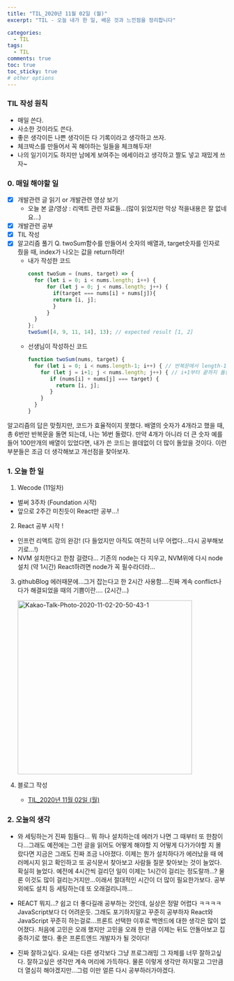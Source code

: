 ```yaml
---
title: "TIL_2020년 11월 02일 (월)"
excerpt: "TIL - 오늘 내가 한 일, 배운 것과 느낀점을 정리합니다"

categories:
  - TIL
tags:
  - TIL
comments: true
toc: true
toc_sticky: true
# other options
---
```


### TIL 작성 원칙

- 매일 쓴다.
- 사소한 것이라도 쓴다.
- 좋은 생각이든 나쁜 생각이든 다 기록이라고 생각하고 쓰자.
- 체크박스를 만들어서 꼭 해야하는 일들을 체크해두자!
- 나의 일기이기도 하지만 남에게 보여주는 에세이라고 생각하고 짤도 넣고 재밌게 쓰자~

### 0. 매일 해야할 일  
- [x] 개발관련 글 읽기 or 개발관련 영상 보기
  - 오늘 본 글/영상 :  리액트 관련 자료들...(많이 읽었지만 막상 적을내용은 잘 없네요...)
- [x] 개발관련 공부
- [x] TIL 작성
- [x] 알고리즘 풀기
    Q. twoSum함수를 만들어서 숫자의 배열과, target숫자를 인자로 줬을 때, index가 나오는 값을 return하라!
  - 내가 작성한 코드 
    ```javascript
    const twoSum = (nums, target) => {
      for (let i = 0; i < nums.length; i++) {
          for (let j = 0; j < nums.length; j++) {
            if(target === nums[i] + nums[j]){
            return [i, j];
            }
          }
      }
    };
    twoSum([4, 9, 11, 14], 13); // expected result [1, 2]
    ```
  - 선생님이 작성하신 코드
    ```javascript
    function twoSum(nums, target) {
      for (let i = 0; i < nums.length-1; i++) { // 반복문에서 length-1까지만 돌림 (더 효율적)
        for (let j = i+1; j < nums.length; j++) { // i+1부터 끝까지 돌림 (더 효율적)
           if (nums[i] + nums[j] === target) {
             return [i, j];
           }
        }
      }
    }
    ```

알고리즘의 답은 맞췄지만, 코드가 효율적이지 못했다. 배열의 숫자가 4개라고 했을 때, 총 6번만 반복문을 돌면 되는데, 나는 16번 돌렸다. 만약 4개가 아니라 더 큰 숫자 예를 들어 100만개의 배열이 있었다면, 내가 쓴 코드는 쓸데없이 더 많이 돌았을 것이다. 이런 부분들은 조금 더 생각해보고 개선점을 찾아보자.

### 1. 오늘 한 일

1. Wecode (11일차)
  - 벌써 3주차 (Foundation 시작)
  - 앞으로 2주간 미친듯이 React만 공부...!

2. React 공부 시작 !
  - 인프런 리액트 강의 완강!
    (다 들었지만 아직도 여전히 너무 어렵다...다시 공부해보기로...!)
  - NVM 설치한다고 한참 걸렸다... 기존의 node는 다 지우고, NVM위에 다시 node 설치 (약 1시간) React하려면 node가 꼭 필수라더라...

3. githubBlog 에러때문에...그거 잡는다고 한 2시간 사용함....진짜 계속 conflict나다가 해결되었을 때의 기쁨이란.... (2시간...)

    <a href="https://ibb.co/LxMm8VP"><img src="https://i.ibb.co/Yc6m3HW/Kakao-Talk-Photo-2020-11-02-20-50-43-1.png" alt="Kakao-Talk-Photo-2020-11-02-20-50-43-1" border="0" height=400></a>

4. 블로그 작성
    - [TIL_2020년 11월 02일 (월)](https://hocheoljang.github.io/til/TIL-2020%EB%85%8411%EC%9B%9402%EC%9D%BC)

### 2. 오늘의 생각

- 와 세팅하는거 진짜 힘들다... 뭐 하나 설치하는데 에러가 나면 그 때부터 또 한참이다...그래도 예전에는 그런 글을 읽어도 어떻게 해야할 지 어떻게 다가가야할 지 몰랐다면 지금은 그래도 진짜 조금 나아졌다. 이제는 뭔가 설치하다가 에러났을 때 에러메시지 읽고 확인하고 또 공식문서 찾아보고 사람들 질문 찾아보는 것이 늘었다. 확실히 늘었다. 예전에 4시간씩 걸리던 일이 이제는 1시간이 걸리는 정도랄까...? 물론 이것도 많이 걸리는거지만...이래서 절대적인 시간이 더 많이 필요한가보다. 공부 외에도 설치 등 세팅하는데 또 오래걸리니까...

- REACT 뭐지...? 쉽고 더 좋다길래 공부하는 것인데, 실상은 정말 어렵다 ㅋㅋㅋㅋ JavaScript보다 더 어려운듯. 그래도 포기하지말고 꾸준히 공부하자 React와 JavaScript 꾸준히 하는걸로...프론트 선택한 이후로 백엔드에 대한 생각은 많이 없어졌다. 처음에 고민은 오래 했지만 고민을 오래 한 만큼 이제는 뒤도 안돌아보고 집중하기로 했다. 좋은 프론트엔드 개발자가 될 것이다!

- 진짜 잘하고싶다. 요새는 다른 생각보다 그냥 프로그래밍 그 자체를 너무 잘하고싶다. 잘하고싶은 생각만 계속 머리에 가득하다.
물론 이렇게 생각만 하지말고 그만큼 더 열심히 해야겠지만...그럼 이만 얼른 다시 공부하러가야겠다.